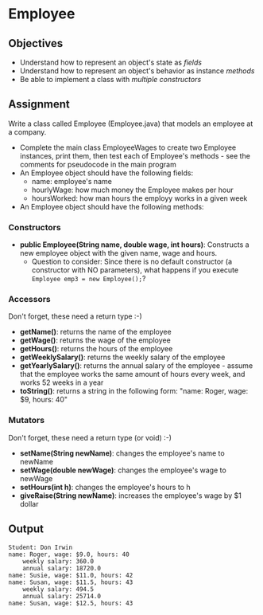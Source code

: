 Employee
================

## Objectives
- Understand how to represent an object's state as *fields*
- Understand how to represent an object's behavior as instance *methods*
- Be able to implement a class with *multiple constructors*

## Assignment
Write a class called Employee (Employee.java) that models an employee at a company. 
- Complete the main class EmployeeWages to create two Employee instances, print them, then test each of Employee's methods - see the comments for pseudocode in the main program
- An Employee object should have the following fields:
  - name: employee's name
  - hourlyWage: how much money the Employee makes per hour
  - hoursWorked: how man hours the employy works in a given week
- An Employee object should have the following methods:

### Constructors
- **public Employee(String name, double wage, int hours)**: Constructs a new employee object with the given name, wage and hours.   
  - Question to consider: Since there is no default constructor (a constructor with NO parameters), what happens if you execute `Employee emp3 = new Employee();`?

### Accessors
Don't forget, these need a return type :-)
- **getName()**: returns the name of the employee
- **getWage()**: returns the wage of the employee
- **getHours()**: returns the hours of the employee
- **getWeeklySalary()**: returns the weekly salary of the employee
- **getYearlySalary()**: returns the annual salary of the employee - assume that the employee works the same amount of hours every week, and works 52 weeks in a year
- **toString()**: returns a string in the following form: "name: Roger, wage: $9, hours: 40"

### Mutators
Don't forget, these need a return type (or void) :-)
- **setName(String newName)**: changes the employee's name to newName
- **setWage(double newWage)**: changes the employee's wage to newWage
- **setHours(int h)**: changes the employee's hours to h
- **giveRaise(String newName)**: increases the employee's wage by $1 dollar

## Output
```
Student: Don Irwin
name: Roger, wage: $9.0, hours: 40
	weekly salary: 360.0
	annual salary: 18720.0
name: Susie, wage: $11.0, hours: 42
name: Susan, wage: $11.5, hours: 43
	weekly salary: 494.5
	annual salary: 25714.0
name: Susan, wage: $12.5, hours: 43
```
